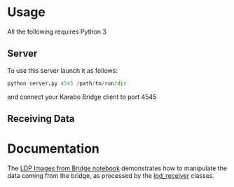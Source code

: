 


Usage
=====
All the following requires Python 3

Server
------

To use this server launch it as follows:

```python
python server.py 4545 /path/to/run/dir
```
and connect your Karabo Bridge client to port 4545


Receiving Data
--------------


Documentation
=============
The [LDP Images from Bridge notebook](HowTo.ipynb) demonstrates
how to manipulate the data coming from the bridge, as processed
by the [lpd_receiver](lpd_receiver.py) classes.
